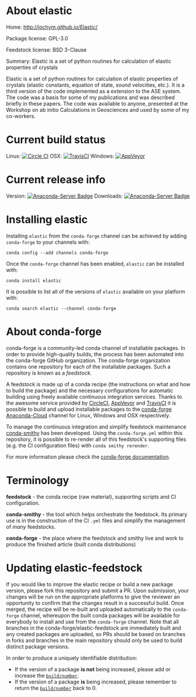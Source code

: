 About elastic
=============

Home: http://jochym.github.io/Elastic/

Package license: GPL-3.0

Feedstock license: BSD 3-Clause

Summary: Elastic is a set of python routines for calculation of elastic properties of crystals

Elastic is a set of python routines for calculation of elastic properties
of crystals (elastic constants, equation of state, sound velocities, etc.).
It is a third version of the code implemented as a extension to the ASE system.
The code was a basis for some of my publications and was described briefly
in these papers. The code was available to anyone, presented at the Workshop
on ab initio Calculations in Geosciences and used by some of my co-workers.


Current build status
====================

Linux: [![Circle CI](https://circleci.com/gh/conda-forge/elastic-feedstock.svg?style=shield)](https://circleci.com/gh/conda-forge/elastic-feedstock)
OSX: [![TravisCI](https://travis-ci.org/conda-forge/elastic-feedstock.svg?branch=master)](https://travis-ci.org/conda-forge/elastic-feedstock)
Windows: [![AppVeyor](https://ci.appveyor.com/api/projects/status/github/conda-forge/elastic-feedstock?svg=True)](https://ci.appveyor.com/project/conda-forge/elastic-feedstock/branch/master)

Current release info
====================
Version: [![Anaconda-Server Badge](https://anaconda.org/conda-forge/elastic/badges/version.svg)](https://anaconda.org/conda-forge/elastic)
Downloads: [![Anaconda-Server Badge](https://anaconda.org/conda-forge/elastic/badges/downloads.svg)](https://anaconda.org/conda-forge/elastic)

Installing elastic
==================

Installing `elastic` from the `conda-forge` channel can be achieved by adding `conda-forge` to your channels with:

```
conda config --add channels conda-forge
```

Once the `conda-forge` channel has been enabled, `elastic` can be installed with:

```
conda install elastic
```

It is possible to list all of the versions of `elastic` available on your platform with:

```
conda search elastic --channel conda-forge
```


About conda-forge
=================

conda-forge is a community-led conda channel of installable packages.
In order to provide high-quality builds, the process has been automated into the
conda-forge GitHub organization. The conda-forge organization contains one repository
for each of the installable packages. Such a repository is known as a *feedstock*.

A feedstock is made up of a conda recipe (the instructions on what and how to build
the package) and the necessary configurations for automatic building using freely
available continuous integration services. Thanks to the awesome service provided by
[CircleCI](https://circleci.com/), [AppVeyor](http://www.appveyor.com/)
and [TravisCI](https://travis-ci.org/) it is possible to build and upload installable
packages to the [conda-forge](https://anaconda.org/conda-forge)
[Anaconda-Cloud](http://docs.anaconda.org/) channel for Linux, Windows and OSX respectively.

To manage the continuous integration and simplify feedstock maintenance
[conda-smithy](http://github.com/conda-forge/conda-smithy) has been developed.
Using the ``conda-forge.yml`` within this repository, it is possible to re-render all of
this feedstock's supporting files (e.g. the CI configuration files) with ``conda smithy rerender``.

For more information please check the [conda-forge documentation](https://conda-forge.org/docs/).

Terminology
===========

**feedstock** - the conda recipe (raw material), supporting scripts and CI configuration.

**conda-smithy** - the tool which helps orchestrate the feedstock.
                   Its primary use is in the construction of the CI ``.yml`` files
                   and simplify the management of *many* feedstocks.

**conda-forge** - the place where the feedstock and smithy live and work to
                  produce the finished article (built conda distributions)


Updating elastic-feedstock
==========================

If you would like to improve the elastic recipe or build a new
package version, please fork this repository and submit a PR. Upon submission,
your changes will be run on the appropriate platforms to give the reviewer an
opportunity to confirm that the changes result in a successful build. Once
merged, the recipe will be re-built and uploaded automatically to the
`conda-forge` channel, whereupon the built conda packages will be available for
everybody to install and use from the `conda-forge` channel.
Note that all branches in the conda-forge/elastic-feedstock are
immediately built and any created packages are uploaded, so PRs should be based
on branches in forks and branches in the main repository should only be used to
build distinct package versions.

In order to produce a uniquely identifiable distribution:
 * If the version of a package **is not** being increased, please add or increase
   the [``build/number``](http://conda.pydata.org/docs/building/meta-yaml.html#build-number-and-string).
 * If the version of a package **is** being increased, please remember to return
   the [``build/number``](http://conda.pydata.org/docs/building/meta-yaml.html#build-number-and-string)
   back to 0.